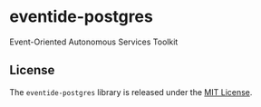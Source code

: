 # eventide-postgres

Event-Oriented Autonomous Services Toolkit

## License

The `eventide-postgres` library is released under the [MIT License](https://github.com/eventide-project/eventide-postgres/blob/master/MIT-License.txt).
